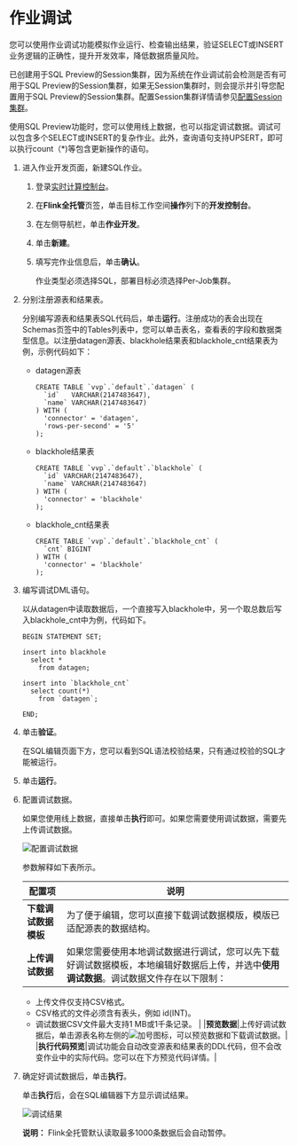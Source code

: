 # 作业调试

您可以使用作业调试功能模拟作业运行、检查输出结果，验证SELECT或INSERT业务逻辑的正确性，提升开发效率，降低数据质量风险。

已创建用于SQL Preview的Session集群，因为系统在作业调试前会检测是否有可用于SQL Preview的Session集群，如果无Session集群时，则会提示并引导您配置用于SQL Preview的Session集群。配置Session集群详情请参见[配置Session集群](/cn.zh-CN/Flink全托管/配置Session集群.md)。

使用SQL Preview功能时，您可以使用线上数据，也可以指定调试数据。调试可以包含多个SELECT或INSERT的复杂作业。此外，查询语句支持UPSERT，即可以执行count（\*\)等包含更新操作的语句。

1.  进入作业开发页面，新建SQL作业。

    1.  登录[实时计算控制台](https://realtime-compute.console.aliyun.com/regions/cn-shanghai)。

    2.  在**Flink全托管**页签，单击目标工作空间**操作**列下的**开发控制台**。

    3.  在左侧导航栏，单击**作业开发**。

    4.  单击**新建**。

    5.  填写完作业信息后，单击**确认**。

        作业类型必须选择SQL，部署目标必须选择Per-Job集群。

2.  分别注册源表和结果表。

    分别编写源表和结果表SQL代码后，单击**运行**。注册成功的表会出现在Schemas页签中的Tables列表中，您可以单击表名，查看表的字段和数据类型信息。以注册datagen源表、blackhole结果表和blackhole\_cnt结果表为例，示例代码如下：

    -   datagen源表

        ```
        CREATE TABLE `vvp`.`default`.`datagen` (
          `id`   VARCHAR(2147483647),
          `name` VARCHAR(2147483647)
        ) WITH (
          'connector' = 'datagen',
          'rows-per-second' = '5'
        );                        
        ```

    -   blackhole结果表

        ```
        CREATE TABLE `vvp`.`default`.`blackhole` (
          `id` VARCHAR(2147483647),
          `name` VARCHAR(2147483647)
        ) WITH (
          'connector' = 'blackhole'
        );                        
        ```

    -   blackhole\_cnt结果表

        ```
        CREATE TABLE `vvp`.`default`.`blackhole_cnt` (
          `cnt` BIGINT
        ) WITH (
          'connector' = 'blackhole'
        );                    
        ```

3.  编写调试DML语句。

    以从datagen中读取数据后，一个直接写入blackhole中，另一个取总数后写入blackhole\_cnt中为例，代码如下。

    ```
    BEGIN STATEMENT SET;
    
    insert into blackhole
      select *
        from datagen;
    
    insert into `blackhole_cnt`
      select count(*)
        from `datagen`;
    
    END;
    ```

4.  单击**验证**。

    在SQL编辑页面下方，您可以看到SQL语法校验结果，只有通过校验的SQL才能被运行。

5.  单击**运行**。

6.  配置调试数据。

    如果您使用线上数据，直接单击**执行**即可。如果您需要使用调试数据，需要先上传调试数据。

    ![配置调试数据](https://static-aliyun-doc.oss-accelerate.aliyuncs.com/assets/img/zh-CN/1113394161/p245526.png)

    参数解释如下表所示。

    |配置项|说明|
    |---|--|
    |**下载调试数据模板**|为了便于编辑，您可以直接下载调试数据模版，模版已适配源表的数据结构。|
    |**上传调试数据**|如果您需要使用本地调试数据进行调试，您可以先下载好调试数据模板，本地编辑好数据后上传，并选中**使用调试数据**。调试数据文件存在以下限制：

    -   上传文件仅支持CSV格式。
    -   CSV格式的文件必须含有表头，例如 id\(INT\)。
    -   调试数据CSV文件最大支持1 MB或1千条记录。 |
    |**预览数据**|上传好调试数据后，单击源表名称左侧的![加号](https://static-aliyun-doc.oss-accelerate.aliyuncs.com/assets/img/zh-CN/1113394161/p245558.png)图标，可以预览数据和下载调试数据。|
    |**执行代码预览**|调试功能会自动改变源表和结果表的DDL代码，但不会改变作业中的实际代码。您可以在下方预览代码详情。|

7.  确定好调试数据后，单击**执行**。

    单击**执行**后，会在SQL编辑器下方显示调试结果。

    ![调试结果](https://static-aliyun-doc.oss-accelerate.aliyuncs.com/assets/img/zh-CN/1113394161/p245840.png)

    **说明：** Flink全托管默认读取最多1000条数据后会自动暂停。


